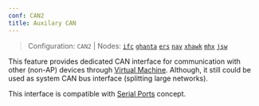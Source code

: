 ```yaml
---
conf: CAN2
title: Auxilary CAN
---
```


>Configuration: `CAN2`
> | Nodes: [`ifc`](../../hw/nodes/ifc.md) [`ghanta`](../../hw/nodes/ghanta.md) [`ers`](../../hw/nodes/ers.md) [`nav`](../../hw/nodes/nav.md) [`xhawk`](../../hw/nodes/xhawk.md) [`mhx`](../../hw/nodes/mhx.md) [`jsw`](../../hw/nodes/jsw.md)

This feature provides dedicated CAN interface for communication with other (non-AP) devices through [Virtual Machine](vm.md). Although, it still could be used as system CAN bus interface (splitting large networks).

This interface is compatible with [Serial Ports](serial.md) concept.